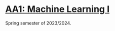 # [AA1: Machine Learning I](https://www.fib.upc.edu/en/studies/bachelors-degrees/bachelor-degree-data-science-and-engineering/curriculum/syllabus/AA1-GCED)
Spring semester of 2023/2024.